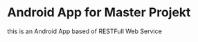 # Android App for Master Projekt
<html>
  <head>
    </head>
  <body>
    <p>this is an Android App based of RESTFull Web Service</p>
  </body>
  </html>
